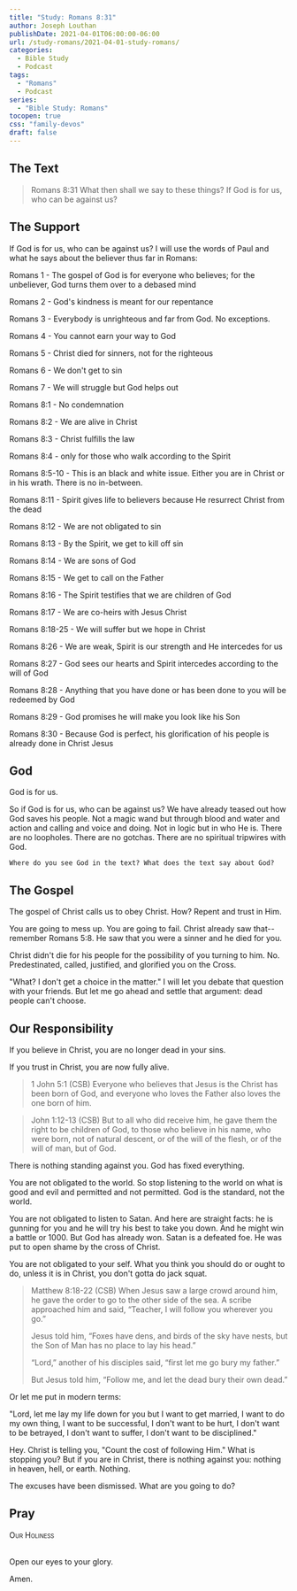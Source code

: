 ```yaml
---
title: "Study: Romans 8:31"
author: Joseph Louthan
publishDate: 2021-04-01T06:00:00-06:00
url: /study-romans/2021-04-01-study-romans/
categories:
  - Bible Study
  - Podcast
tags:
  - "Romans"
  - Podcast
series:
  - "Bible Study: Romans"
tocopen: true
css: "family-devos"
draft: false
---
```

## The Text

>Romans 8:31 What then shall we say to these things? If God is for us, who can be against us?

## The Support

If God is for us, who can be against us? I will use the words of Paul and what he says about the believer thus far in Romans:

Romans 1 - The gospel of God is for everyone who believes; for the unbeliever, God turns them over to a debased mind

Romans 2 - God's kindness is meant for our repentance

Romans 3 - Everybody is unrighteous and far from God. No exceptions.

Romans 4 - You cannot earn your way to God

Romans 5 - Christ died for sinners, not for the righteous

Romans 6 - We don't get to sin

Romans 7 - We will struggle but God helps out

Romans 8:1 - No condemnation

Romans 8:2 - We are alive in Christ

Romans 8:3 - Christ fulfills the law

Romans 8:4 - only for those who walk according to the Spirit

Romans 8:5-10 - This is an black and white issue. Either you are in Christ or in his wrath. There is no in-between.

Romans 8:11 - Spirit gives life to believers because He resurrect Christ from the dead

Romans 8:12 - We are not obligated to sin

Romans 8:13 - By the Spirit, we get to kill off sin

Romans 8:14 - We are sons of God

Romans 8:15 - We get to call on the Father

Romans 8:16 - The Spirit testifies that we are children of God

Romans 8:17 - We are co-heirs with Jesus Christ

Romans 8:18-25 - We will suffer but we hope in Christ

Romans 8:26 - We are weak, Spirit is our strength and He intercedes for us

Romans 8:27 - God sees our hearts and Spirit intercedes according to the will of God

Romans 8:28 - Anything that you have done or has been done to you will be redeemed by God

Romans 8:29 - God promises he will make you look like his Son

Romans 8:30 - Because God is perfect, his glorification of his people is already done in Christ Jesus

## God

God is for us.

So if God is for us, who can be against us? We have already teased out how God saves his people. Not a magic wand but through blood and water and action and calling and voice and doing. Not in logic but in who He is. There are no loopholes. There are no gotchas. There are no spiritual tripwires with God.

`Where do you see God in the text? What does the text say about God?`

## The Gospel

The gospel of Christ calls us to obey Christ. How? Repent and trust in Him.

You are going to mess up. You are going to fail. Christ already saw that--remember Romans 5:8. He saw that you were a sinner and he died for you. 

Christ didn't die for his people for the possibility of you turning to him. No. Predestinated, called, justified, and glorified you on the Cross.

"What? I don't get a choice in the matter." I will let you debate that question with your friends. But let me go ahead and settle that argument: dead people can't choose.

## Our Responsibility

If you believe in Christ, you are no longer dead in your sins.

If you trust in Christ, you are now fully alive. 

>1 John 5:1 (CSB) Everyone who believes that Jesus is the Christ has been born of God, and everyone who loves the Father also loves the one born of him.

>John 1:12-13 (CSB) But to all who did receive him, he gave them the right to be children of God, to those who believe in his name, who were born, not of natural descent, or of the will of the flesh, or of the will of man, but of God.

There is nothing standing against you. God has fixed everything.

You are not obligated to the world. So stop listening to the world on what is good and evil and permitted and not permitted. God is the standard, not the world.

You are not obligated to listen to Satan. And here are straight facts: he is gunning for you and he will try his best to take you down. And he might win a battle or 1000. But God has already won. Satan is a defeated foe. He was put to open shame by the cross of Christ.

You are not obligated to your self. What you think you should do or ought to do, unless it is in Christ, you don't gotta do jack squat.

>Matthew 8:18-22 (CSB) When Jesus saw a large crowd around him, he gave the order to go to the other side of the sea. A scribe approached him and said, “Teacher, I will follow you wherever you go.”
>
>Jesus told him, “Foxes have dens, and birds of the sky have nests, but the Son of Man has no place to lay his head.”
>
>“Lord,” another of his disciples said, “first let me go bury my father.”
>
>But Jesus told him, “Follow me, and let the dead bury their own dead.”

Or let me put in modern terms:

"Lord, let me lay my life down for you but I want to get married, I want to do my own thing, I want to be successful, I don't want to be hurt, I don't want to be betrayed, I don't want to suffer, I don't want to be disciplined."

Hey. Christ is telling you, "Count the cost of following Him." What is stopping you? But if you are in Christ, there is nothing against you: nothing in heaven, hell, or earth. Nothing.

The excuses have been dismissed. What are you going to do?

## Pray

<div style="font-variant: small-caps;">
Our Holiness
</div>
&nbsp;

Open our eyes to your glory.

Amen.
